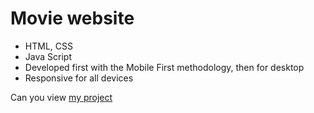 # Movie website
- HTML, CSS
- Java Script
- Developed first with the Mobile First methodology, then for desktop
- Responsive for all devices

Can you view [my project](https://panchenkonaz.github.io/landing-page__movie/)

